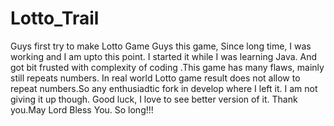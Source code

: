 # Lotto_Trail
Guys first try to make Lotto Game
Guys this game, Since long time, I was working and I am upto this point. I started it while I was learning Java. And got bit frusted with complexity  of coding .This game has many flaws, mainly still repeats numbers. In real world Lotto game result does not allow to repeat numbers.So any enthusiadtic fork in develop where I left it.
I am not giving it up though. Good luck, I love to see better version of it. Thank you.May Lord Bless You. So long!!!
